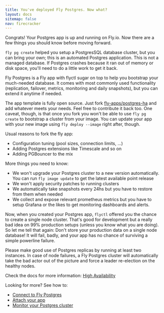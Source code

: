 ```yaml
---
title: You've deployed Fly Postgres. Now what?
layout: docs
sitemap: false
nav: firecracker
---
```


Congrats! Your Postgres app is up and running on Fly.io. Now there are a few things you should know before moving forward.

`fly pg create` helped you setup a PostgresSQL database cluster, but you can bring your own; this is an automated Postgres application. This is not a managed database. If Postgres crashes because it ran out of memory or disk space, you'll need to do a little work to get it back.

Fly Postgres is a Fly app with flyctl sugar on top to help you bootstrap your much-needed database. It comes with most commonly used functionality (replication, failover, metrics, monitoring and daily snapshots), but you can extend it anytime if needed.

The app template is fully open source. Just fork [fly-apps/postgres-ha](https://github.com/fly-apps/postgres-ha) and add whatever meets your needs. Feel free to contribute it back too. One caveat, though, is that once you fork you won't be able to use `fly pg create` to bootstrap a cluster from your image. You can update your app with your new image using `fly deploy --image` right after, though.

Usual reasons to fork the fly app:

* Configuration tuning (pool sizes, connection limits, …)
* Adding Postgres extensions like Timescale and so on
* Adding PGBouncer to the mix

More things you need to know:

* We won't upgrade your Postgres cluster to a new version automatically. You can run `fly image update` to get the latest available point release
* We won't apply security patches to running clusters
* We automatically take snapshots every 24hs but you have to restore from them when needed
* We collect and expose relevant prometheus metrics but you have to setup Grafana or the likes to get monitoring dashboards and alerts.

Now, when you created your Postgres app, `flyctl` offered you the chance to create a single node cluster. That's good for development but a really bad idea on 99% production setups (unless you know what you are doing). So let me tell that again: Don't store your production data on a single node database! It will fail, badly, and your app has no chance of surviving a simple powerline failure.

Please make good use of Postgres replicas by running at least two instances. In case of node failures, a Fly Postgres cluster will automatically take the bad actor out of the picture and force a leader re-election on the healthy nodes.

Check the docs for more information: [High Availability](https://github.com/superfly/docs/blob/main/reference/postgres.html.md#high-availability)

Looking for more? See how to:

* [Connect to Fly Postgres](/docs/postgres/#connecting-to-fly-postgres)
* [Attach your app](/docs/postgres/#attaching-to-a-fly-app)
* [Monitor your Postgres cluster](/docs/postgres/#monitoring)
